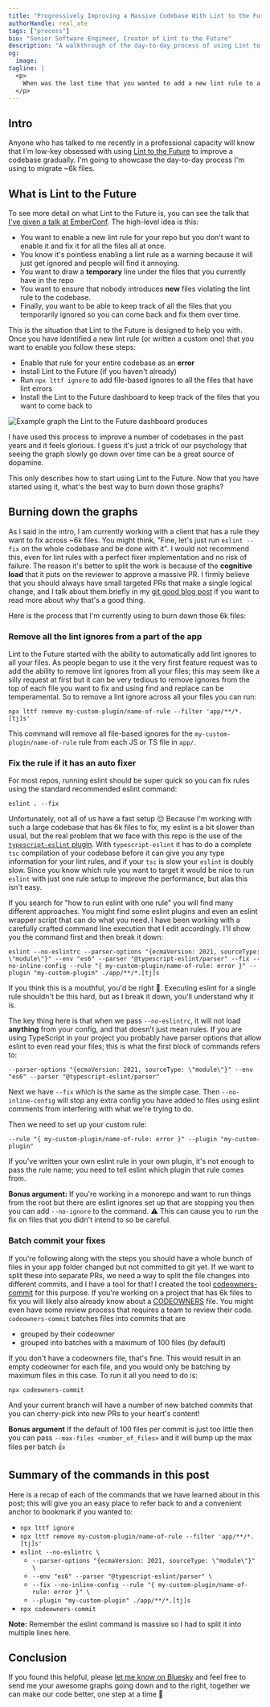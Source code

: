 ```yaml
---
title: "Progressively Improving a Massive Codebase With Lint to the Future"
authorHandle: real_ate
tags: ["process"]
bio: "Senior Software Engineer, Creator of Lint to the Future"
description: "A walkthrough of the day-to-day process of using Lint to the Future to iteratively improve your codebase"
og:
  image:
tagline: |
  <p>
    When was the last time that you wanted to add a new lint rule to a massive codebase but decided against it becuase it would be too much effort to fix all the existing files? Maybe you though about turning the new rule on as a warning but realised it was pointless because lint-warnings are too easy to ignore. This post offers a better way to add new lint rules to existing codebases with Lint to the Future, and teaches you the best way to progressively improve your codebase over time.
  </p>
---
```


## Intro

Anyone who has talked to me recently in a professional capacity will know that I'm low-key obsessed with using [Lint to the Future](https://github.com/mansona/lint-to-the-future) to improve a codebase gradually. I'm going to showcase the day-to-day process I'm using to migrate ~6k files.

## What is Lint to the Future

To see more detail on what Lint to the Future is, you can see the talk that [I've given a talk at EmberConf](https://youtu.be/Nl8gHDdkI0Y?si=3GOYECfPkGVsj_YW). The high-level idea is this:

- You want to enable a new lint rule for your repo but you don't want to enable it and fix it for all the files all at once.
- You know it's pointless enabling a lint rule as a warning because it will just get ignored and people will find it annoying.
- You want to draw a **temporary** line under the files that you currently have in the repo
- You want to ensure that nobody introduces **new** files violating the lint rule to the codebase.
- Finally, you want to be able to keep track of all the files that you temporarily ignored so you can come back and fix them over time.

This is the situation that Lint to the Future is designed to help you with. Once you have identified a new lint rule (or written a custom one) that you want to enable you follow these steps:

- Enable that rule for your entire codebase as an **error**
- Install Lint to the Future (if you haven't already)
- Run `npx lttf ignore` to add file-based ignores to all the files that have lint errors
- Install the Lint to the Future dashboard to keep track of the files that you want to come back to

![Example graph the Lint to the Future dashboard produces](/assets/images/posts/2025-02-14-lttf-process/lttf-graph.png)

I have used this process to improve a number of codebases in the past years and it feels glorious. I guess it's just a trick of our psychology that seeing the graph slowly go down over time can be a great source of dopamine.

This only describes how to start using Lint to the Future. Now that you have started using it, what's the best way to burn down those graphs?

## Burning down the graphs

As I said in the intro, I am currently working with a client that has a rule they want to fix across ~6k files. You might think, "Fine, let's just run `eslint --fix` on the whole codebase and be done with it". I would not recommend this, even for lint rules with a perfect fixer implementation and no risk of failure. The reason it's better to split the work is because of the **cognitive load** that it puts on the reviewer to approve a massive PR. I firmly believe that you should always have small targeted PRs that make a single logical change, and I talk about them briefly in my [git good blog post](/blog/2021/05/26/keeping-a-clean-git-history/) if you want to read more about why that's a good thing.

Here is the process that I'm currently using to burn down those 6k files:

### Remove all the lint ignores from a part of the app

Lint to the Future started with the ability to automatically add lint ignores to all your files. As people began to use it the very first feature request was to add the ability to remove lint ignores from all your files; this may seem like a silly request at first but it can be very tedious to remove ignores from the top of each file you want to fix and using find and replace can be temperamental. So to remove a lint ignore across all your files you can run:

```
npx lttf remove my-custom-plugin/name-of-rule --filter 'app/**/*.[tj]s'
```

This command will remove all file-based ignores for the `my-custom-plugin/name-of-rule` rule from each JS or TS file in `app/`.

### Fix the rule if it has an auto fixer

For most repos, running eslint should be super quick so you can fix rules using the standard recommended eslint command:

`eslint . --fix`

Unfortunately, not all of us have a fast setup 😔 Because I'm working with such a large codebase that has 6k files to fix, my eslint is a bit slower than usual, but the real problem that we face with this repo is the use of the [`typescript-eslint` plugin](https://typescript-eslint.io). With `typescript-eslint` it has to do a complete `tsc` compilation of your codebase before it can give you any type information for your lint rules, and if your `tsc` is slow your `eslint` is doubly slow. Since you know which rule you want to target it would be nice to run `eslint` with just one rule setup to improve the performance, but alas this isn't easy.

If you search for "how to run eslint with one rule" you will find many different approaches. You might find some eslint plugins and even an eslint wrapper script that can do what you need. I have been working with a carefully crafted command line execution that I edit accordingly. I'll show you the command first and then break it down:

```
eslint --no-eslintrc --parser-options "{ecmaVersion: 2021, sourceType: \"module\"}" --env "es6" --parser "@typescript-eslint/parser" --fix --no-inline-config --rule "{ my-custom-plugin/name-of-rule: error }" --plugin "my-custom-plugin" ./app/**/*.[tj]s
```

If you think this is a mouthful, you'd be right 🫠. Executing eslint for a single rule shouldn't be this hard, but as I break it down, you'll understand why it is.

The key thing here is that when we pass `--no-eslintrc`, it will not load **anything** from your config, and that doesn't just mean rules. If you are using TypeScript in your project you probably have parser options that allow eslint to even read your files; this is what the first block of commands refers to:

```
--parser-options "{ecmaVersion: 2021, sourceType: \"module\"}" --env "es6" --parser "@typescript-eslint/parser"
```

Next we have `--fix` which is the same as the simple case. Then `--no-inline-config` will stop any extra config you have added to files using eslint comments from interfering with what we're trying to do.

Then we need to set up your custom rule:

```
--rule "{ my-custom-plugin/name-of-rule: error }" --plugin "my-custom-plugin"
```

If you've written your own eslint rule in your own plugin, it's not enough to pass the rule name; you need to tell eslint which plugin that rule comes from.

**Bonus argument:** If you're working in a monorepo and want to run things from the root but there are eslint ignores set up that are stopping you then you can add `--no-ignore` to the command. ⚠️ This can cause you to run the fix on files that you didn't intend to so be careful.

### Batch commit your fixes

If you're following along with the steps you should have a whole bunch of files in your app folder changed but not committed to git yet. If we want to split these into separate PRs, we need a way to split the file changes into different commits, and I have a tool for that! I created the tool [codeowners-commit](https://github.com/mansona/codeowners-commit) for this purpose. If you're working on a project that has 6k files to fix you will likely also already know about a [CODEOWNERS](https://docs.github.com/en/repositories/managing-your-repositorys-settings-and-features/customizing-your-repository/about-code-owners) file. You might even have some review process that requires a team to review their code. `codeowners-commit` batches files into commits that are

- grouped by their codeowner
- grouped into batches with a maximum of 100 files (by default)

If you don't have a codeowners file, that's fine. This would result in an empty codeowner for each file, and you would only be batching by maximum files in this case. To run it all you need to do is:

```
npx codeowners-commit
```

And your current branch will have a number of new batched commits that you can cherry-pick into new PRs to your heart's content!

**Bonus argument** If the default of 100 files per commit is just too little then you can pass `--max-files <number_of_files>` and it will bump up the max files per batch 👍

## Summary of the commands in this post

Here is a recap of each of the commands that we have learned about in this post; this will give you an easy place to refer back to and a convenient anchor to bookmark if you wanted to:

- `npx lttf ignore`
- `npx lttf remove my-custom-plugin/name-of-rule --filter 'app/**/*.[tj]s'`
- `eslint --no-eslintrc \`
  - `--parser-options "{ecmaVersion: 2021, sourceType: \"module\"}" \`
  - `--env "es6" --parser "@typescript-eslint/parser" \`
  - `--fix --no-inline-config --rule "{ my-custom-plugin/name-of-rule: error }" \`
  - `--plugin "my-custom-plugin" ./app/**/*.[tj]s`
- `npx codeowners-commit`

**Note:** Remember the eslint command is massive so I had to split it into multiple lines here.

## Conclusion

If you found this helpful, please [let me know on Bluesky](https://bsky.app/profile/chris.manson.ie) and feel free to send me your awesome graphs going down and to the right, together we can make our code better, one step at a time 💪

